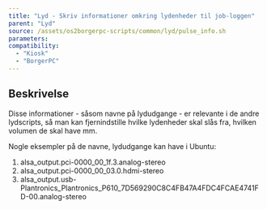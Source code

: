 ```yaml
---
title: "Lyd - Skriv informationer omkring lydenheder til job-loggen"
parent: "Lyd"
source: /assets/os2borgerpc-scripts/common/lyd/pulse_info.sh
parameters:
compatibility:
  - "Kiosk"
  - "BorgerPC"
---
```


## Beskrivelse
Disse informationer - såsom navne på lydudgange - er relevante i de andre lydscripts, så man kan fjernindstille hvilke lydenheder skal slås fra, hvilken volumen de skal have mm.

Nogle eksempler på de navne, lydudgange kan have i Ubuntu:
1. alsa_output.pci-0000_00_1f.3.analog-stereo
2. alsa_output.pci-0000_00_03.0.hdmi-stereo
3. alsa_output.usb-Plantronics_Plantronics_P610_7D569290C8C4FB47A4FDC4FCAE4741FD-00.analog-stereo
